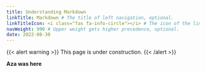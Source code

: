 ```yaml
---
title: Understanding Markdown
linkTitle: Markdown # The title of left navigation, optional.
linkTitleIcon: <i class="fas fa-info-circle"></i> # The icon of the link title, optional.
navWeight: 990 # Upper weight gets higher precedence, optional.
date: 2022-08-30
---
```


{{< alert warning >}}
This page is under construction.
{{< /alert >}}


**Aza was here**
